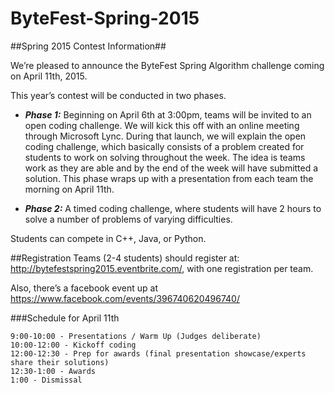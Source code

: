 # ByteFest-Spring-2015
##Spring 2015 Contest Information##

  We’re pleased to announce the ByteFest Spring Algorithm challenge coming on April 11th, 2015. 
  
  This year’s contest will be conducted in two phases.  

- ***Phase 1:*** Beginning on April 6th at 3:00pm, teams will be invited to an open coding challenge.  We will kick this off with an online meeting through Microsoft Lync.  During that launch, we will explain the open coding challenge, which basically consists of a problem created for students to work on solving throughout the week.  The idea is teams work as they are able and by the end of the week will have submitted a solution.  This phase wraps up with a presentation from each team the morning on April 11th.  

- ***Phase 2:*** A timed coding challenge, where students will have 2 hours to solve a number of problems of varying difficulties.  

Students can compete in C++, Java, or Python.  

##Registration
Teams (2-4 students) should register at:
http://bytefestspring2015.eventbrite.com/, with one registration per team.  

Also, there’s a facebook event up at https://www.facebook.com/events/396740620496740/


###Schedule for April 11th
```
9:00-10:00 - Presentations / Warm Up (Judges deliberate)
10:00-12:00 - Kickoff coding
12:00-12:30 - Prep for awards (final presentation showcase/experts share their solutions)
12:30-1:00 - Awards
1:00 - Dismissal


